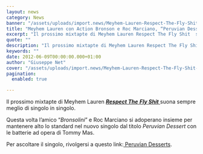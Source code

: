 ```yaml
---
layout: news
category: News
banner: "/assets/uploads/import.news/Meyhem-Lauren-Respect-The-Fly-Shit-608x608.jpg"
title: "Meyhem Lauren con Action Bronson e Roc Marciano, “Peruvian Desserts”"
excerpt: "Il prossimo mixtapte di Meyhem Lauren Respect The Fly Shit  suona sempre meglio di singolo in singolo. Questa volta l’amico “Bronsolini” e Roc Marciano si adoperano insieme per mantenere alto lo standard nel nuovo singolo dal titolo Peruvian Dessert con le batterie ad opera di Tommy Mas. Per ascoltare il singolo, rivolgersi a questo link: [&hellip"
quote: ""
description: "Il prossimo mixtapte di Meyhem Lauren Respect The Fly Shit  suona sempre meglio di singolo in singolo. Questa volta l’amico “Bronsolini” e Roc Marciano si adoperano insieme per mantenere alto lo standard nel nuovo singolo dal titolo Peruvian Dessert con le batterie ad opera di Tommy Mas. Per ascoltare il singolo, rivolgersi a questo link: [&hellip"
keywords: ""
date: 2012-06-09T00:00:00.000+01:00
author: "Giuseppe Net"
cover: "/assets/uploads/import.news/Meyhem-Lauren-Respect-The-Fly-Shit-608x608.jpg"
pagination:
  enabled: true

---
```


Il prossimo mixtapte di Meyhem Lauren [**_Respect The_** **_Fly Shit_** ](https://hotmc.com/meyhem-lauren-il-video-di-special-effects-con-action-bronson-e-himanshu/) suona sempre meglio di singolo in singolo.

Questa volta l’amico “_Bronsolini_” e Roc Marciano si adoperano insieme per mantenere alto lo standard nel nuovo singolo dal titolo _Peruvian Dessert_ con le batterie ad opera di Tommy Mas.

Per ascoltare il singolo, rivolgersi a questo link:[ Peruvian Desserts](http://www.sharebeast.com/tnppcnu0qiro).